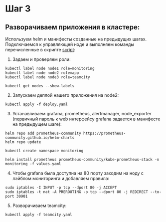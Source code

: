 # Шаг 3
## Разворачиваем приложения в кластере:

Используем helm и манифесты созданные на предыдущих шагах.
Подключаемся к управляющей ноде и выполняем команды перечисленные в скрипте [script](https://github.com/IvanChet-4/DevOps_D/blob/main/Deploy/Other/script):

1. Задаем и проверяем роли:

```
kubectl label node node1 role=monitoring
kubectl label node node2 role=app
kubectl label node node3 role=teamcity

kubectl get nodes --show-labels
```

2. Запускаем деплой нашего приложения на node2:

```
kubectl apply -f deploy.yaml
```

3. Устанавливаем grafana, prometheus, alertmanager, node_exporter (первичный пароль к web интерфейсу grafana задается в манифесте на предыдущем шаге):

```
helm repo add prometheus-community https://prometheus-community.github.io/helm-charts
helm repo update

kubectl create namespace monitoring

helm install prometheus prometheus-community/kube-prometheus-stack -n monitoring -f values.yaml
```

4. Чтобы grafana была доступна на 80 порту заходим на ноду с лэйблом мониторинга и добавляем правила:

```
sudo iptables -I INPUT -p tcp --dport 80 -j ACCEPT
sudo iptables -t nat -A PREROUTING -p tcp --dport 80 -j REDIRECT --to-port 30901
```

5. Разворачиваем teamcity:

```
kubectl apply -f teamcity.yaml

```
